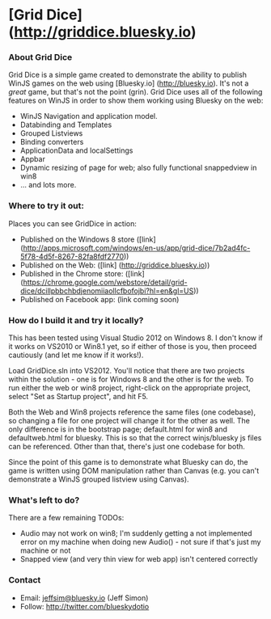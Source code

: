 # [Grid Dice] (http://griddice.bluesky.io)

### About Grid Dice
Grid Dice is a simple game created to demonstrate the ability to publish WinJS games on the web using [Bluesky.io] (http://bluesky.io).  It's not a *great* game, but that's not the point (grin).  Grid Dice uses all of the following features on WinJS in order to show them working using Bluesky on the web:

- WinJS Navigation and application model.
- Databinding and Templates
- Grouped Listviews
- Binding converters
- ApplicationData and localSettings
- Appbar
- Dynamic resizing of page for web; also fully functional snappedview in win8
- ... and lots more.

### Where to try it out:
Places you can see GridDice in action:
- Published on the Windows 8 store ([link] (http://apps.microsoft.com/windows/en-us/app/grid-dice/7b2ad4fc-5f78-4d5f-8267-82fa8fdf2770))
- Published on the Web: ([link] (http://griddice.bluesky.io))
- Published in the Chrome store: ([link] (https://chrome.google.com/webstore/detail/grid-dice/dcillpbbchbdjenomiiaollcfbofojbi?hl=en&gl=US))
- Published on Facebook app: (link coming soon)

### How do I build it and try it locally?
This has been tested using Visual Studio 2012 on Windows 8.  I don't know if it works on VS2010 or Win8.1 yet, so if either of those is you, then proceed cautiously (and let me know if it works!).

Load GridDice.sln into VS2012.  You'll notice that there are two projects within the solution - one is for Windows 8 and the other is for the web.  To run either the web or win8 project, right-click on the appropriate project, select "Set as Startup project", and hit F5.  

Both the Web and Win8 projects reference the same files (one codebase), so changing a file for one project will change it for the other as well.  The only difference is in the bootstrap page; default.html for win8 and defaultweb.html for bluesky.  This is so that the correct winjs/bluesky js files can be referenced.  Other than that, there's just one codebase for both.

Since the point of this game is to demonstrate what Bluesky can do, the game is written using DOM manipulation rather than Canvas (e.g. you can't demonstrate a WinJS grouped listview using Canvas).

### What's left to do?
There are a few remaining TODOs:
* Audio may not work on win8; I'm suddenly getting a not implemented error on my machine when doing new Audio() - not sure if that's just my machine or not
* Snapped view (and very thin view for web app) isn't centered correctly

### Contact
- Email: jeffsim@bluesky.io (Jeff Simon)
- Follow: http://twitter.com/blueskydotio
